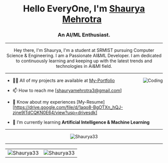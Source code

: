 <h1 align="center">Hello EveryOne, I'm <a href="">Shaurya Mehrotra</a> &nbsp; </h1>

<h3 align="center">An AI/ML Enthusiast.</h3>
<hr/>

<div>
  <p align="center">
  Hey there, I'm Shaurya, I'm a student at SRMIST pursuing Computer Science & Engineering. I am a Passionate AI&ML Developer. I am dedicated to continuously learning and keeping up with the latest trends and technologies in Ai&Ml field.
  </p>
</div>
<hr/>

<img align="right" src="https://jnnce.ac.in/jnndemo/aiml.gif" align="right" alt="Coding"/>


- 👨‍💻 All of my projects are available at [My-Portfolio]([https://rithik-tiwari.github.io/dev_portfolio](https://shaurya33.github.io/portfolio-responsive-complete/))

- 📫 How to reach me [shauryamehrotra3@gmail.com]

- 📄 Know about my experiences [My-Resume][https://drive.google.com/file/d/1aqo8-BgOTXn_hQJ-zjne9lTdCQKN0E64/view?usp=drivesdk]

-  🌱 I’m currently learning **Artificial Intelligence & Machine Learning**


<hr/>

<p align="center"><img align="center" src="https://github-readme-streak-stats.herokuapp.com/?user=Shaurya33&theme=dark" alt="Shaurya33" /></p>

<hr/>

<table align="center">
  <tr>
    <td>
      <img align="center" src="https://github-readme-stats.vercel.app/api/top-langs?username=Shaurya33&show_icons=true&locale=en&layout=compact&title_color=97f9d8&icon_color=97f9d8&text_color=D3D3D3&bg_color=0,000000,0000ff" alt="Shaurya33" />
    </td>
    <td>
      <img align="center" src="https://github-readme-stats.vercel.app/api?username=Shaurya33&show_icons=true&locale=en&title_color=97f9d8&icon_color=97f9d8&text_color=D3D3D3&bg_color=0,000000,0000ff" alt="Shaurya33" />
    </td>
  </tr>
</table>
